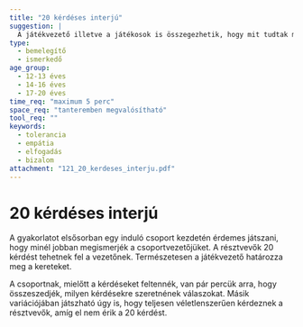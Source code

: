 ```yaml
---
title: "20 kérdéses interjú"
suggestion: | 
  A játékvezető illetve a játékosok is összegezhetik, hogy mit tudtak meg a csoportvezetőről.
type:
  - bemelegítő
  - ismerkedő
age_group:
  - 12-13 éves
  - 14-16 éves
  - 17-20 éves
time_req: "maximum 5 perc"
space_req: "tanteremben megvalósítható"
tool_req: ""
keywords: 
  - tolerancia
  - empátia
  - elfogadás
  - bizalom
attachment: "121_20_kerdeses_interju.pdf"
---
```


# 20 kérdéses interjú

A gyakorlatot elsősorban egy induló csoport kezdetén érdemes játszani, hogy minél jobban megismerjék a csoportvezetőjüket. A résztvevők 20 kérdést tehetnek fel a vezetőnek. Természetesen a játékvezető határozza meg a kereteket.

A csoportnak, mielőtt a kérdéseket feltennék, van pár percük arra, hogy összeszedjék, milyen kérdésekre szeretnének válaszokat. Másik variációjában játszható úgy is, hogy teljesen véletlenszerűen kérdeznek a résztvevők, amíg el nem érik a 20 kérdést.
  
  
